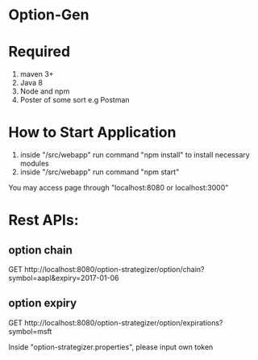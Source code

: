 # Option-Gen


# Required

1. maven 3+
2. Java 8
3. Node and npm
4. Poster of some sort e.g Postman

# How to Start Application

1. inside "/src/webapp" run command "npm install" to install necessary modules
2. inside "/src/webapp" run command "npm start"

You may access page through "localhost:8080 or localhost:3000"


# Rest APIs:

## option chain

GET
http://localhost:8080/option-strategizer/option/chain?symbol=aapl&expiry=2017-01-06


## option expiry

GET
http://localhost:8080/option-strategizer/option/expirations?symbol=msft





Inside "option-strategizer.properties", please input own token
